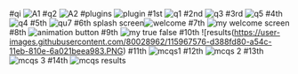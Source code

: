 

#qi
![A1](https://user-images.githubusercontent.com/80028962/115957578-c0f6d000-a51c-11eb-9f0b-5a6c757023f1.PNG)
#q2
![A2](https://user-images.githubusercontent.com/80028962/115957587-c9e7a180-a51c-11eb-9714-aae566d0c3a1.PNG)
#plugins
![plugin](https://user-images.githubusercontent.com/80028962/115957681-48444380-a51d-11eb-9af0-1f7b6a4f960f.PNG)
#1st
![q1](https://user-images.githubusercontent.com/80028962/115957721-817cb380-a51d-11eb-8a34-26f57af52319.PNG)
#2nd
![q3](https://user-images.githubusercontent.com/80028962/115957738-95281a00-a51d-11eb-8777-29636f2dedb3.PNG)
#3rd
![q5](https://user-images.githubusercontent.com/80028962/115957746-9ce7be80-a51d-11eb-954a-120ab0176261.PNG)
#4th
![q4](https://user-images.githubusercontent.com/80028962/115957765-b8eb6000-a51d-11eb-9790-708c2faad642.PNG)
#5th
![qu7](https://user-images.githubusercontent.com/80028962/115957773-c1dc3180-a51d-11eb-96a7-009798096399.PNG)
#6th
splash screen![welcome](https://user-images.githubusercontent.com/80028962/115958131-8e020b80-a51f-11eb-9868-28d379a1267e.PNG)
#7th
![my welcome screen](https://user-images.githubusercontent.com/80028962/115961901-f8bc4280-a531-11eb-82f0-eeeeed916e60.PNG)
#8th
![animation button](https://user-images.githubusercontent.com/80028962/115963564-47210f80-a539-11eb-877f-3105ab9acc26.PNG)
#9th
![my true false](https://user-images.githubusercontent.com/80028962/115967568-c66c0e80-a54c-11eb-8af4-db9edfea493a.PNG)
#10th
![results(https://user-images.githubusercontent.com/80028962/115967576-d388fd80-a54c-11eb-810e-6a021beea983.PNG)
#11th
![mcqs1](https://user-images.githubusercontent.com/80028962/115967712-89ece280-a54d-11eb-91e4-011449fc12a3.PNG)
#12th
![mcqs 2](https://user-images.githubusercontent.com/80028962/115967719-93764a80-a54d-11eb-8ba1-db46f30770b2.PNG)
#13th
![mcqs 3](https://user-images.githubusercontent.com/80028962/115967728-9bce8580-a54d-11eb-830c-ff1435b0fe13.PNG)
#14th
![mcqs results](https://user-images.githubusercontent.com/80028962/115967735-a721b100-a54d-11eb-9053-fac686f89b99.PNG)




